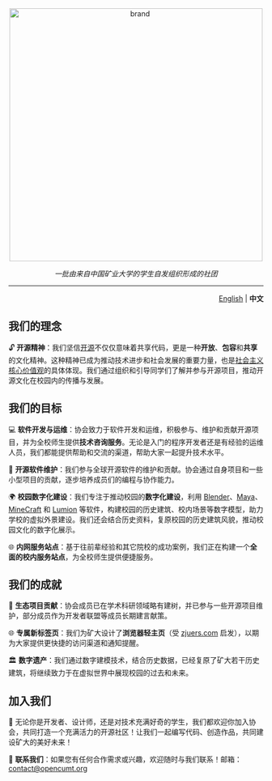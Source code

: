<div align="center">
  <a href="https://github.com/OpenCUMT">
    <img src="https://cdn.jsdelivr.net/gh/opencumt/.github@main/assets/brand.png" alt="brand" style="width: 500px" />
  </a>
  <p><em>一批由来自中国矿业大学的学生自发组织形成的社团</em></p>
</div>

---
<div align="right">

[English](https://github.com/OpenCUMT/.github/blob/main/profile/README.md) | **中文**
</div>

## 我们的理念

🔓 **开源精神**：我们坚信[开源](https://baike.baidu.com/item/%E5%BC%80%E6%94%BE%E6%BA%90%E4%BB%A3%E7%A0%81/114160)不仅仅意味着共享代码，更是一种**开放**、**包容**和**共享**的文化精神。这种精神已成为推动技术进步和社会发展的重要力量，也是[社会主义核心价值观](https://baike.baidu.com/item/%E7%A4%BE%E4%BC%9A%E4%B8%BB%E4%B9%89%E6%A0%B8%E5%BF%83%E4%BB%B7%E5%80%BC%E8%A7%82/3271832)的具体体现。我们通过组织和引导同学们了解并参与开源项目，推动开源文化在校园内的传播与发展。

## 我们的目标

💻 **软件开发与运维**：协会致力于软件开发和运维，积极参与、维护和贡献开源项目，并为全校师生提供**技术咨询服务**。无论是入门的程序开发者还是有经验的运维人员，我们都能提供帮助和交流的渠道，帮助大家一起提升技术水平。

🔧 **开源软件维护**：我们参与全球开源软件的维护和贡献。协会通过自身项目和一些小型项目的贡献，逐步培养成员们的编程与协作能力。

🌍 **校园数字化建设**：我们专注于推动校园的**数字化建设**，利用 [Blender](https://www.blender.org/)、[Maya](https://www.autodesk.com/products/maya/overview)、[MineCraft](https://www.minecraft.net/) 和 [Lumion](https://lumion.com/) 等软件，构建校园的历史建筑、校内场景等数字模型，助力学校的虚拟外景建设。我们还会结合历史资料，复原校园的历史建筑风貌，推动校园文化的数字化展示。

🌐 **内网服务站点**：基于往前辈经验和其它院校的成功案例，我们正在构建一个**全面的校内服务站点**，为全校师生提供便捷服务。

## 我们的成就

🌱 **生态项目贡献**：协会成员已在学术科研领域略有建树，并已参与一些开源项目维护，部分成员作为开发者联盟等成员长期建言献策。

🌐 **专属新标签页**：我们为矿大设计了**浏览器轻主页**（受 [zjuers.com](https://zjuers.com) 启发），以期为大家提供更快捷的访问渠道和通知提醒。

🏛️ **数字遗产**：我们通过数字建模技术，结合历史数据，已经复原了矿大若干历史建筑，将继续致力于在虚拟世界中展现校园的过去和未来。

## 加入我们

📢 无论你是开发者、设计师，还是对技术充满好奇的学生，我们都欢迎你加入协会，共同打造一个充满活力的开源社区！让我们一起编写代码、创造作品，共同建设矿大的美好未来！

🌟 **联系我们**：如果您有任何合作需求或兴趣，欢迎随时与我们联系！邮箱：<contact@opencumt.org>
